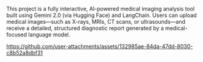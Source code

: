 This project is a fully interactive, AI-powered medical imaging analysis tool built using Gemini 2.0 (via Hugging Face) and LangChain. Users can upload medical images—such as X-rays, MRIs, CT scans, or ultrasounds—and receive a detailed, structured diagnostic report generated by a medical-focused language model.


https://github.com/user-attachments/assets/132985ae-84da-47dd-8030-c8b52a8dbf31


